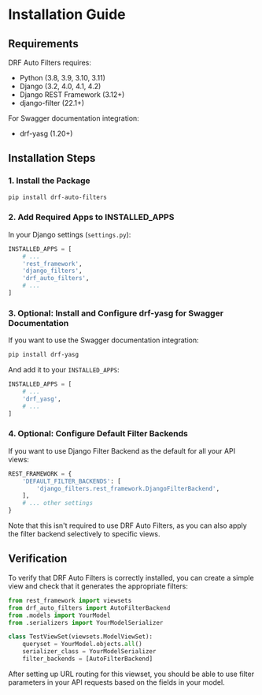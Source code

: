 # Installation Guide

## Requirements

DRF Auto Filters requires:

- Python (3.8, 3.9, 3.10, 3.11)
- Django (3.2, 4.0, 4.1, 4.2)
- Django REST Framework (3.12+)
- django-filter (22.1+)

For Swagger documentation integration:
- drf-yasg (1.20+)

## Installation Steps

### 1. Install the Package

```bash
pip install drf-auto-filters
```

### 2. Add Required Apps to INSTALLED_APPS

In your Django settings (`settings.py`):

```python
INSTALLED_APPS = [
    # ...
    'rest_framework',
    'django_filters',
    'drf_auto_filters',
    # ...
]
```

### 3. Optional: Install and Configure drf-yasg for Swagger Documentation

If you want to use the Swagger documentation integration:

```bash
pip install drf-yasg
```

And add it to your `INSTALLED_APPS`:

```python
INSTALLED_APPS = [
    # ...
    'drf_yasg',
    # ...
]
```

### 4. Optional: Configure Default Filter Backends

If you want to use Django Filter Backend as the default for all your API views:

```python
REST_FRAMEWORK = {
    'DEFAULT_FILTER_BACKENDS': [
        'django_filters.rest_framework.DjangoFilterBackend',
    ],
    # ... other settings
}
```

Note that this isn't required to use DRF Auto Filters, as you can also apply the filter backend selectively to specific views.

## Verification

To verify that DRF Auto Filters is correctly installed, you can create a simple view and check that it generates the appropriate filters:

```python
from rest_framework import viewsets
from drf_auto_filters import AutoFilterBackend
from .models import YourModel
from .serializers import YourModelSerializer

class TestViewSet(viewsets.ModelViewSet):
    queryset = YourModel.objects.all()
    serializer_class = YourModelSerializer
    filter_backends = [AutoFilterBackend]
```

After setting up URL routing for this viewset, you should be able to use filter parameters in your API requests based on the fields in your model.